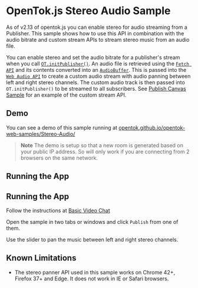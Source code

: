 OpenTok.js Stereo Audio Sample
=======================

As of v2.13 of opentok.js you can enable stereo for audio streaming from a Publisher. This sample shows how to use this API in combination with the audio bitrate and custom stream APIs to stream stereo music from an audio file.

You can enable stereo and set the audio bitrate for a publisher's stream when you call [`OT.initPublisher()`](https://tokbox.com/developer/sdks/js/reference/OT.html#initPublisher). An audio file is retrieved using the [`Fetch API`](https://developer.mozilla.org/en-US/docs/Web/API/Fetch_API) and its contents converted into an [`AudioBuffer`](https://developer.mozilla.org/en-US/docs/Web/API/AudioBuffer). This is passed into the [`Web Audio API`](https://developer.mozilla.org/en-US/docs/Web/API/Web_Audio_API) to create a custom audio stream with audio panning between left and right stereo channels. The custom audio track is then passed into `OT.initPublisher()` to be streamed to all subscribers. See [Publish Canvas Sample](../Publish-Canvas/) for an example of the custom stream API.

## Demo

You can see a demo of this sample running at [opentok.github.io/opentok-web-samples/Stereo-Audio/](https://opentok.github.io/opentok-web-samples/Stereo-Audio/)

> **Note** The demo is setup so that a new room is generated based on your public IP address. So will only work if you are connecting from 2 browsers on the same network.

## Running the App

## Running the App

Follow the instructions at [Basic Video Chat](../Basic%20Video%20Chat/)

Open the sample in two tabs or windows and click `Publish` from one of them.

Use the slider to pan the music between left and right stereo channels.

## Known Limitations

 * The stereo panner API used in this sample works on Chrome 42+, Firefox 37+ and Edge. It does not work in IE or Safari browsers.
